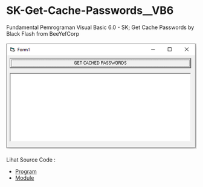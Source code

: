 # SK-Get-Cache-Passwords__VB6
Fundamental Pemrograman Visual Basic 6.0 - SK; Get Cache Passwords by Black Flash from BeeYefCorp <br><br>
<img src="https://github.com/RizkyKhapidsyah/SK-Get-Cache-Passwords__VB6/blob/main/result/001.PNG"><br><br>
Lihat Source Code : <br>
- <a href="https://github.com/RizkyKhapidsyah/SK-Get-Cache-Passwords__VB6/blob/main/Form1.frm">Program</a><br>
- <a href="https://github.com/RizkyKhapidsyah/SK-Get-Cache-Passwords__VB6/blob/main/Module1.bas">Module</a>
